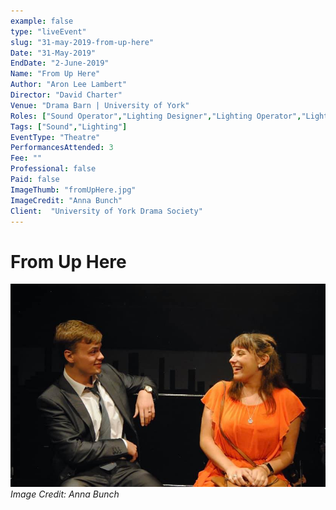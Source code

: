 ```yaml
---
example: false
type: "liveEvent"
slug: "31-may-2019-from-up-here"
Date: "31-May-2019"
EndDate: "2-June-2019"
Name: "From Up Here"
Author: "Aron Lee Lambert"
Director: "David Charter"
Venue: "Drama Barn | University of York"
Roles: ["Sound Operator","Lighting Designer","Lighting Operator","Lighting Programmer"]
Tags: ["Sound","Lighting"]
EventType: "Theatre"
PerformancesAttended: 3
Fee: ""
Professional: false
Paid: false
ImageThumb: "fromUpHere.jpg"
ImageCredit: "Anna Bunch"
Client:  "University of York Drama Society"
---
```


# From Up Here

![Image by Anna Bunch](./images/fromUpHere.jpg)
*Image Credit: Anna Bunch*

